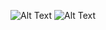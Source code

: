 ![Alt Text](/task4-todo/Todo%20App/src/assets/image2.png)
![Alt Text](/task4-todo/Todo%20App/src/assets/image1.png)
